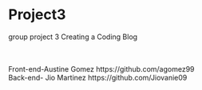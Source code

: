 # Project3
group project 3
Creating a Coding Blog 

<br>
<br>
Front-end-Austine Gomez https://github.com/agomez99
<br>
Back-end- Jio Martinez https://github.com/Jiovanie09

